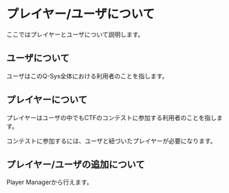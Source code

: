# プレイヤー/ユーザについて

ここではプレイヤーとユーザについて説明します。

## ユーザについて

ユーザはこのQ-Sys全体における利用者のことを指します。

## プレイヤーについて

プレイヤーはユーザの中でもCTFのコンテストに参加する利用者のことを指します。

コンテストに参加するには、ユーザと紐づいたプレイヤーが必要になります。

## プレイヤー/ユーザの追加について

Player Managerから行えます。
